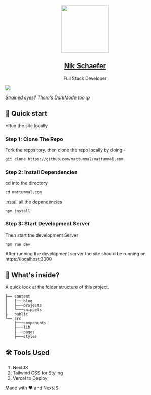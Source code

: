 <p align="center">
<img width="150" src="https://mattummal.com/developer.svg" />
</p>

<h2 align="center"><a href="https://mattummal.com/">Nik Schaefer</a></h2>

<p align="center">Full Stack Developer</p>

<img src="https://mattummal.com/site.JPG" />

_Strained eyes? There's DarkMode too :p_

## 🚀 Quick start

\*Run the site locally

### Step 1: Clone The Repo

Fork the repository. then clone the repo locally by doing -

```
git clone https://github.com/mattummal/mattummal.com
```

### Step 2: Install Dependencies

cd into the directory

```
cd mattummal.com
```

install all the dependencies

```
npm install
```

### Step 3: Start Development Server

Then start the development Server

```
npm run dev
```

After running the development server the site should be running on
https://localhost:3000

## 📂 What's inside?

A quick look at the folder structure of this project.

```
├── content
│   ├───blog
│   ├───projects
│   └───snippets
├── public
└── src
    ├───components
    ├───lib
    ├───pages
    ├───styles
```

## 🛠️ Tools Used

1. NextJS
1. Tailwind CSS for Styling
1. Vercel to Deploy

Made with ❤️ and NextJS
